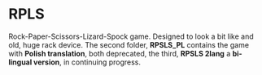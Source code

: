 # RPLS
Rock-Paper-Scissors-Lizard-Spock game.
Designed to look a bit like and old, huge rack device.
The second folder, **RPSLS_PL** contains the game with **Polish translation**, both deprecated, the third, **RPSLS 2lang** a **bi-lingual version**, in continuing progress.
